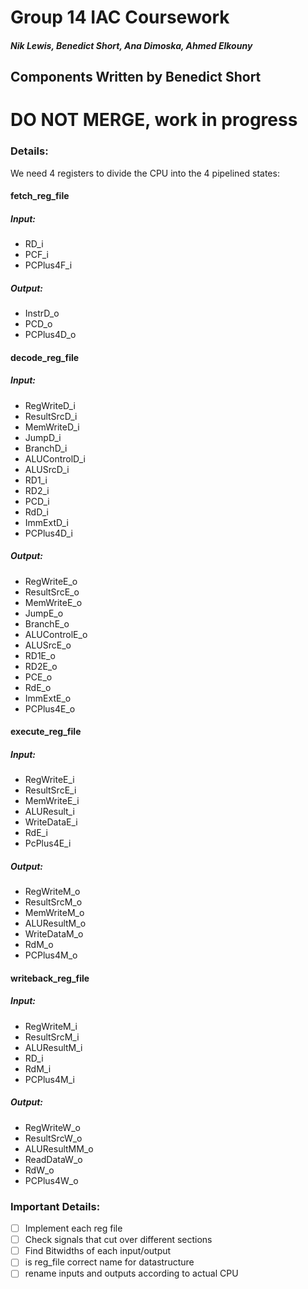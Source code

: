 # Group 14 IAC Coursework
##### Nik Lewis, Benedict Short, Ana Dimoska, Ahmed Elkouny
## Components Written by Benedict Short

# DO NOT MERGE, work in progress


### Details:
We need 4 registers to divide the CPU into the 4 pipelined states:

#### fetch_reg_file

##### Input:
- RD_i
- PCF_i
- PCPlus4F_i
##### Output:
- InstrD_o
- PCD_o
- PCPlus4D_o


#### decode_reg_file
##### Input:
- RegWriteD_i
- ResultSrcD_i
- MemWriteD_i
- JumpD_i
- BranchD_i
- ALUControlD_i
- ALUSrcD_i
- RD1_i
- RD2_i
- PCD_i
- RdD_i
- ImmExtD_i
- PCPlus4D_i

##### Output:
- RegWriteE_o
- ResultSrcE_o
- MemWriteE_o
- JumpE_o
- BranchE_o
- ALUControlE_o
- ALUSrcE_o
- RD1E_o
- RD2E_o
- PCE_o
- RdE_o
- ImmExtE_o
- PCPlus4E_o



#### execute_reg_file
##### Input:
- RegWriteE_i
- ResultSrcE_i
- MemWriteE_i
- ALUResult_i
- WriteDataE_i
- RdE_i
- PcPlus4E_i

##### Output:
- RegWriteM_o
- ResultSrcM_o
- MemWriteM_o
- ALUResultM_o
- WriteDataM_o
- RdM_o
- PCPlus4M_o

#### writeback_reg_file

##### Input:
- RegWriteM_i
- ResultSrcM_i
- ALUResultM_i
- RD_i
- RdM_i
- PCPlus4M_i

##### Output:
- RegWriteW_o
- ResultSrcW_o
- ALUResultMM_o
- ReadDataW_o
- RdW_o
- PCPlus4W_o




### Important Details:

- [ ] Implement each reg file
- [ ] Check signals that cut over different sections
- [ ] Find Bitwidths of each input/output
- [ ] is reg_file correct name for datastructure
- [ ] rename inputs and outputs according to actual CPU